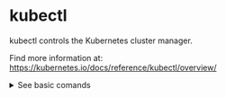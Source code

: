 # kubectl

kubectl controls the Kubernetes cluster manager.

Find more information at: https://kubernetes.io/docs/reference/kubectl/overview/

<details><summary>See basic comands</summary>
<p>
```shell
Basic Commands (Beginner):
  create        Create a resource from a file or from stdin
  expose        Take a replication controller, service, deployment or pod and expose it as a new Kubernetes service
  run           Run a particular image on the cluster
  set           Set specific features on objects

Basic Commands (Intermediate):
  explain       Get documentation for a resource
  get           Display one or many resources
  edit          Edit a resource on the server
  delete        Delete resources by file names, stdin, resources and names, or by resources and label selector

Deploy Commands:
  rollout       Manage the rollout of a resource
  scale         Set a new size for a deployment, replica set, or replication controller
  autoscale     Auto-scale a deployment, replica set, stateful set, or replication controller

Cluster Management Commands:
  certificate   Modify certificate resources.
  cluster-info  Display cluster information
  top           Display resource (CPU/memory) usage
  cordon        Mark node as unschedulable
  uncordon      Mark node as schedulable
  drain         Drain node in preparation for maintenance
  taint         Update the taints on one or more nodes

Troubleshooting and Debugging Commands:
  describe      Show details of a specific resource or group of resources
  logs          Print the logs for a container in a pod
  attach        Attach to a running container
  exec          Execute a command in a container
  port-forward  Forward one or more local ports to a pod
  proxy         Run a proxy to the Kubernetes API server
  cp            Copy files and directories to and from containers
  auth          Inspect authorization
  debug         Create debugging sessions for troubleshooting workloads and nodes

Advanced Commands:
  diff          Diff the live version against a would-be applied version
  apply         Apply a configuration to a resource by file name or stdin
  patch         Update fields of a resource
  replace       Replace a resource by file name or stdin
  wait          Experimental: Wait for a specific condition on one or many resources
  kustomize     Build a kustomization target from a directory or URL.

Settings Commands:
  label         Update the labels on a resource
  annotate      Update the annotations on a resource
  completion    Output shell completion code for the specified shell (bash or zsh)

Other Commands:
  api-resources Print the supported API resources on the server
  api-versions  Print the supported API versions on the server, in the form of "group/version"
  config        Modify kubeconfig files
  plugin        Provides utilities for interacting with plugins
  version       Print the client and server version information

Usage:
  kubectl [flags] [options]

Use "kubectl <command> --help" for more information about a given command.
Use "kubectl options" for a list of global command-line options (applies to all commands).
```
</p>
</details>

# Minikube

minikube provisions and manages local Kubernetes clusters optimized for development workflows.

Find more information at: https://minikube.sigs.k8s.io/docs/start/

## Starting minikube 

### Create minikube cluster

starting minikube with docker specified 
```shell
minikube start --driver=docker
```

check the status of the nodes 
```shell
kubectl get nodes 
```

check if minikube is running
```shell
minikube status
```

check kubernetes version 
```shell
kubectl version
```

kubectl cli: for configuring the minikube cluster 
minikube cli: for stating/deleting the cluster

### delete cluster and restart in debug mode
`minikube delete`

`minikube start --vm-driver=hyperkit --v=7 --alsologtostderr`

`minikube status`

### kubectl commands
`kubectl get nodes`

`kubectl get pod`

`kubectl get services`

`kubectl create deployment nginx-depl --image=nginx`  
see, for details on nginx example: https://www.nginx.com/

usage:
`kubectl create deployment NAME --image=IMAGE [--DRY-RUN] [options]`

kubectl create details 
```shell
Create a resource from a file or from stdin.

 JSON and YAML formats are accepted.

Examples:
  # Create a pod using the data in pod.json
  kubectl create -f ./pod.json

  # Create a pod based on the JSON passed into stdin
  cat pod.json | kubectl create -f -

  # Edit the data in docker-registry.yaml in JSON then create the resource using the edited data
  kubectl create -f docker-registry.yaml --edit -o json

Available Commands:
  clusterrole         Create a cluster role
  clusterrolebinding  Create a cluster role binding for a particular cluster role
  configmap           Create a config map from a local file, directory or literal value
  cronjob             Create a cron job with the specified name
  deployment          Create a deployment with the specified name
  ingress             Create an ingress with the specified name
  job                 Create a job with the specified name
  namespace           Create a namespace with the specified name
  poddisruptionbudget Create a pod disruption budget with the specified name
  priorityclass       Create a priority class with the specified name
  quota               Create a quota with the specified name
  role                Create a role with single rule
  rolebinding         Create a role binding for a particular role or cluster role
  secret              Create a secret using specified subcommand
  service             Create a service using a specified subcommand
  serviceaccount      Create a service account with the specified name

Options:
      --allow-missing-template-keys=true: If true, ignore any errors in templates when a field or map key is missing in
the template. Only applies to golang and jsonpath output formats.
      --dry-run='none': Must be "none", "server", or "client". If client strategy, only print the object that would be
sent, without sending it. If server strategy, submit server-side request without persisting the resource.
      --edit=false: Edit the API resource before creating
      --field-manager='kubectl-create': Name of the manager used to track field ownership.
  -f, --filename=[]: Filename, directory, or URL to files to use to create the resource
  -k, --kustomize='': Process the kustomization directory. This flag can't be used together with -f or -R.
  -o, --output='': Output format. One of:
json|yaml|name|go-template|go-template-file|template|templatefile|jsonpath|jsonpath-as-json|jsonpath-file.
      --raw='': Raw URI to POST to the server.  Uses the transport specified by the kubeconfig file.
  -R, --recursive=false: Process the directory used in -f, --filename recursively. Useful when you want to manage
related manifests organized within the same directory.
      --save-config=false: If true, the configuration of current object will be saved in its annotation. Otherwise, the
annotation will be unchanged. This flag is useful when you want to perform kubectl apply on this object in the future.
  -l, --selector='': Selector (label query) to filter on, supports '=', '==', and '!='.(e.g. -l key1=value1,key2=value2)
      --show-managed-fields=false: If true, keep the managedFields when printing objects in JSON or YAML format.
      --template='': Template string or path to template file to use when -o=go-template, -o=go-template-file. The
template format is golang templates [http://golang.org/pkg/text/template/#pkg-overview].
      --validate=true: If true, use a schema to validate the input before sending it
      --windows-line-endings=true: Only relevant if --edit=true. Defaults to the line ending native to your platform.

Usage:
  kubectl create -f FILENAME [options]
```

get information on deployment and on pod created 
```shell
kubectl get deployment
kubectl get pods
```

replicaset: function to manage the replicas of a pod (done automatically)
`kubectl get replicaset`
ex. pod name : 
nginx-depl-5ddc44dd46-zzncg
namecreated-replicasetID-podID
ex. id replicaset: nginx-depl-5ddc44dd46


`kubectl edit deployment nginx-depl`
-- auto-generated configuration file with default values 


### debugging
`kubectl logs {pod-name}`

`kubectl exec -it {pod-name} -- bin/bash`
-- to execute the pod within powershell
-- user become root and can enter the container/pod 
-- to exit 'exit'
-- see as example 

```shell
PS C:\Users\jcmeu> kubectl exec -it mongo-depl-85ddc6d66-7hsrn -- bin/bash
root@mongo-depl-85ddc6d66-7hsrn:/# ls
bin   data  docker-entrypoint-initdb.d  home        lib    lib64   media  opt   root  sbin  sys  usr
boot  dev   etc                         js-yaml.js  lib32  libx32  mnt    proc  run   srv   tmp  var
root@mongo-depl-85ddc6d66-7hsrn:/# exit
exit
PS C:\Users\jcmeu>
```



### create mongo deployment
`kubectl create deployment mongo-depl --image=mongo`

`kubectl logs mongo-depl-{pod-name}`

`kubectl describe pod mongo-depl-{pod-name}`

details given by describe function 
```shell
PS C:\Users\jcmeu> kubectl describe pod mongo-depl-85ddc6d66-7hsrn
Name:         mongo-depl-85ddc6d66-7hsrn
Namespace:    default
Priority:     0
Node:         minikube/192.168.49.2
Start Time:   Wed, 26 Jan 2022 16:44:15 +0100
Labels:       app=mongo-depl
              pod-template-hash=85ddc6d66
Annotations:  <none>
Status:       Running
IP:           172.17.0.3
IPs:
  IP:           172.17.0.3
Controlled By:  ReplicaSet/mongo-depl-85ddc6d66
Containers:
  mongo:
    Container ID:   docker://3a242651af8f047a0df0409193a7aef665fc7b3e9a5910c1ee39c504f83979e2
    Image:          mongo
    Image ID:       docker-pullable://mongo@sha256:079089900e9511a782a59a4276046835189720eb668088869d147d1145cebe14
    Port:           <none>
    Host Port:      <none>
    State:          Running
      Started:      Wed, 26 Jan 2022 16:44:32 +0100
    Ready:          True
    Restart Count:  0
    Environment:    <none>
    Mounts:
      /var/run/secrets/kubernetes.io/serviceaccount from kube-api-access-9rvb7 (ro)
Conditions:
  Type              Status
  Initialized       True
  Ready             True
  ContainersReady   True
  PodScheduled      True
Volumes:
  kube-api-access-9rvb7:
    Type:                    Projected (a volume that contains injected data from multiple sources)
    TokenExpirationSeconds:  3607
    ConfigMapName:           kube-root-ca.crt
    ConfigMapOptional:       <nil>
    DownwardAPI:             true
QoS Class:                   BestEffort
Node-Selectors:              <none>
Tolerations:                 node.kubernetes.io/not-ready:NoExecute op=Exists for 300s
                             node.kubernetes.io/unreachable:NoExecute op=Exists for 300s
Events:
  Type    Reason     Age    From               Message
  ----    ------     ----   ----               -------
  Normal  Scheduled  8m23s  default-scheduler  Successfully assigned default/mongo-depl-85ddc6d66-7hsrn to minikube
  Normal  Pulling    8m22s  kubelet            Pulling image "mongo"
  Normal  Pulled     8m6s   kubelet            Successfully pulled image "mongo" in 16.059475036s
  Normal  Created    8m6s   kubelet            Created container mongo
  Normal  Started    8m6s   kubelet            Started container mongo
```

### delete deplyoment
`kubectl delete deployment mongo-depl`

`kubectl delete deployment nginx-depl`

see example for details 
```shell
PS C:\Users\jcmeu> kubectl get deployment
NAME         READY   UP-TO-DATE   AVAILABLE   AGE
mongo-depl   1/1     1            1           38m
nginx-depl   1/1     1            1           65m
PS C:\Users\jcmeu> kubectl get pod
NAME                          READY   STATUS    RESTARTS   AGE
mongo-depl-85ddc6d66-7hsrn    1/1     Running   0          38m
nginx-depl-7d459cf5c8-v8m4d   1/1     Running   0          46m
PS C:\Users\jcmeu> kubectl delete deployment nginx-depl
deployment.apps "nginx-depl" deleted
PS C:\Users\jcmeu> kubectl get deployment
NAME         READY   UP-TO-DATE   AVAILABLE   AGE
mongo-depl   1/1     1            1           41m
PS C:\Users\jcmeu> kubectl get pod
NAME                         READY   STATUS    RESTARTS   AGE
mongo-depl-85ddc6d66-7hsrn   1/1     Running   0          41m
PS C:\Users\jcmeu> kubectl get replicaset
NAME                   DESIRED   CURRENT   READY   AGE
mongo-depl-85ddc6d66   1         1         1       42m
PS C:\Users\jcmeu>
```


### create or edit config file
When creating a deployment (create command) you cannot set up all the configurations/options in one line.
Therefore, easier to work with ConfigFile which contains all the options and configuration. 

`vim nginx-deployment.yaml`

`kubectl apply -f nginx-deployment.yaml`

`kubectl get pod`

`kubectl get deployment`

### delete with config
`kubectl delete -f nginx-deployment.yaml`

### Metrics

`kubectl top` The kubectl top command returns current CPU and memory usage for a cluster’s pods or nodes, or for a particular pod or node if specified.


```shell

```

```shell

```

```shell

```

```shell

```






## Main commands

```shell

Basic Commands:
  start          Starts a local Kubernetes cluster
  status         Gets the status of a local Kubernetes cluster
  stop           Stops a running local Kubernetes cluster
  delete         Deletes a local Kubernetes cluster
  dashboard      Access the Kubernetes dashboard running within the minikube cluster
  pause          pause Kubernetes
  unpause        unpause Kubernetes

Images Commands:
  docker-env     Configure environment to use minikube's Docker daemon
  podman-env     Configure environment to use minikube's Podman service
  cache          Add, delete, or push a local image into minikube
  image          Manage images

Configuration and Management Commands:
  addons         Enable or disable a minikube addon
  config         Modify persistent configuration values
  profile        Get or list the current profiles (clusters)
  update-context Update kubeconfig in case of an IP or port change

Networking and Connectivity Commands:
  service        Returns a URL to connect to a service
  tunnel         Connect to LoadBalancer services

Advanced Commands:
  mount          Mounts the specified directory into minikube
  ssh            Log into the minikube environment (for debugging)
  kubectl        Run a kubectl binary matching the cluster version
  node           Add, remove, or list additional nodes
  cp             Copy the specified file into minikube

Troubleshooting Commands:
  ssh-key        Retrieve the ssh identity key path of the specified node
  ssh-host       Retrieve the ssh host key of the specified node
  ip             Retrieves the IP address of the specified node
  logs           Returns logs to debug a local Kubernetes cluster
  update-check   Print current and latest version number
  version        Print the version of minikube
  options        Show a list of global command-line options (applies to all commands).

Other Commands:
  completion     Generate command completion for a shell

Use "minikube <command> --help" for more information about a given command.
```
